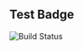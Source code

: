 ## Test Badge

![Build Status](http://ci.fluidex.global/api/badges/ernanirst/react-tetris/status.svg)